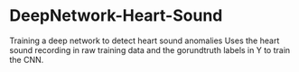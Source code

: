 # DeepNetwork-Heart-Sound
Training a deep network to detect heart sound anomalies
Uses the heart sound recording in raw training data and the gorundtruth labels in Y to train the CNN.
